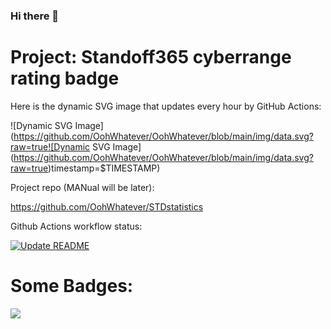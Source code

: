 ### Hi there 👋

<!--
**OohWhatever/OohWhatever** is a ✨ _special_ ✨ repository because its `README.md` (this file) appears on your GitHub profile.

Here are some ideas to get you started:

- 🔭 I’m currently working on ...
- 🌱 I’m currently learning ...
- 👯 I’m looking to collaborate on ...
- 🤔 I’m looking for help with ...
- 💬 Ask me about ...
- 📫 How to reach me: ...
- 😄 Pronouns: ...

-->
# Project: Standoff365 cyberrange rating badge

Here is the dynamic SVG image that updates every hour by GitHub Actions:

![Dynamic SVG Image](https://github.com/OohWhatever/OohWhatever/blob/main/img/data.svg?raw=true![Dynamic SVG Image](https://github.com/OohWhatever/OohWhatever/blob/main/img/data.svg?raw=true)timestamp=$TIMESTAMP)

Project repo (MANual will be later):

https://github.com/OohWhatever/STDstatistics

Github Actions workflow status: 

[![Update README](https://github.com/OohWhatever/OohWhatever/actions/workflows/stale.yml/badge.svg)](https://github.com/OohWhatever/OohWhatever/actions/workflows/stale.yml)


# Some Badges:
![](https://komarev.com/ghpvc/?username=OohWhatever)


